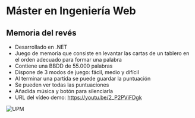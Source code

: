 # Máster en Ingeniería Web 
## Memoria del revés
- Desarrollado en .NET
- Juego de memoria que consiste en levantar las cartas de un tablero en el orden adecuado para formar una palabra
- Contiene una BBDD de 55.000 palabras
- Dispone de 3 modos de juego: fácil, medio y difícil
- Al terminar una partida se puede guardar la puntuación
- Se pueden ver todas las puntuaciones
- Añadida música y botón para silenciarla
- URL del vídeo demo: https://youtu.be/2_P2PViFDgk

![UPM](http://www.upm.es/estaticos/imagenes/comunes/universidad_politecnica_logoI.png) 
